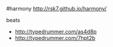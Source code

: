 #harmony
http://rsk7.github.io/harmony/

beats
* http://typedrummer.com/as4d8p
* http://typedrummer.com/7hpt2b
